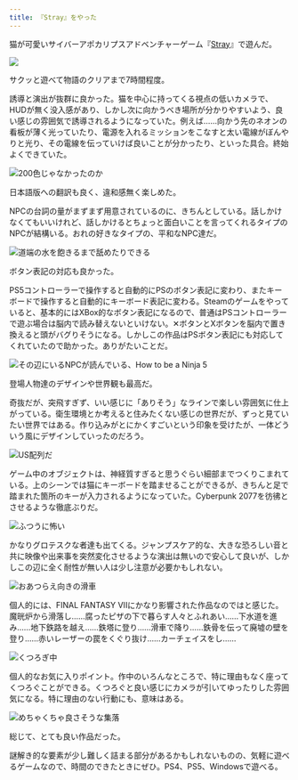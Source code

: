 ```yaml
---
title: 『Stray』をやった
---
```

猫が可愛いサイバーアポカリプスアドベンチャーゲーム『[Stray](https://store.steampowered.com/app/1332010/Stray/?l=japanese)』で遊んだ。

![](https://lh3.googleusercontent.com/LYLdeBtYksjN9NX0jv2TaTYCLx9b60VwSKbuEZeEYZC-qyV0KfJ3tew1uhlxJwofl7B4kwh4168R8_RW6OYb46WJkSrkVIj0rwKGHFJnuptJDhLg2X8hK9GDAZc1j4ydM07Wtvwsou-s3d29h11S6Cdm8gYHoQYiPQtpQmU0l2tg8HnrWP3tS9dR0lrG5w)

サクッと遊べて物語のクリアまで7時間程度。

誘導と演出が抜群に良かった。猫を中心に持ってくる視点の低いカメラで、HUDが無く没入感があり、しかし次に向かうべき場所が分かりやすいよう、良い感じの雰囲気で誘導されるようになっていた。例えば……向かう先のネオンの看板が薄く光っていたり、電源を入れるミッションをこなすと太い電線がぼんやりと光り、その電線を伝っていけば良いことが分かったり、といった具合。終始よくできていた。

![](https://lh4.googleusercontent.com/Ldz7ARx7F-Um7SQvjE4MY7X6CgGvU-lNxK-1bai8kX1jpAYHlM3zCv7kKIHMoPL9Zp4dshmTmMAupsOYvb1Yg1YIhqEKl8_se59hYv3Ug0BrE2N-qyCP5TWhixZnBbZhFTx8vqzXEAYEro5560AdK4ViRP8IkVJOFgij7JCLgKASgFLm6nexrYVwheygDA "200色じゃなかったのか")

日本語版への翻訳も良く、違和感無く楽しめた。

NPCの台詞の量がまずまず用意されているのに、きちんとしている。話しかけなくてもいいけれど、話しかけるとちょっと面白いことを言ってくれるタイプのNPCが結構いる。おれの好きなタイプの、平和なNPC達だ。

![](https://lh5.googleusercontent.com/s9hcKQtcBt9kXqgaoEOP8QrkieQJyqGBEwTeTuCPOZn0oHsYyo0vzBktwoFXQTytxWr332AMXd0a-N9TaFmjBStP3AKq8hu066Gr37ddKhiksOsPpi1EOoHs-utyRCk0juZkWdyau6bZW1raUlyLAOQnWo08aR0_WQG5NN9yne8GKXNcU4fnmgp10A_pNg "道端の水を飽きるまで舐めたりできる")

ボタン表記の対応も良かった。

PS5コントローラーで操作すると自動的にPSのボタン表記に変わり、またキーボードで操作すると自動的にキーボード表記に変わる。Steamのゲームをやっていると、基本的にはXBox的なボタン表記になるので、普通はPSコントローラーで遊ぶ場合は脳内で読み替えないといけない。✕ボタンとXボタンを脳内で置き換えると頭がバグりそうになる。しかしこの作品はPSボタン表記にも対応してくれていたので助かった。ありがたいことだ。

![](https://lh5.googleusercontent.com/7_DV67CHkJIzrsn9OvB5TuZqFlJR1Uf9fagWRfmISXhyJLMhBnnPShwmG69gxEoQL5YygpsrwnqMefZrWTAHumOqiRHwISAM3BQIrnr1GhazFu-MO8UapWheljVfdUJLvL2SqkQNbrsgVZPeS5TWOY2qHMbmRw8nYOnN-12ZqhLYFORS56bZT_jHwNVKYw "その辺にいるNPCが読んでいる、How to be a Ninja 5")

登場人物達のデザインや世界観も最高だ。

奇抜だが、突飛すぎず、いい感じに「ありそう」なラインで楽しい雰囲気に仕上がっている。衛生環境とか考えると住みたくない感じの世界だが、ずっと見ていたい世界ではある。作り込みがとにかくすごいという印象を受けたが、一体どういう風にデザインしていったのだろう。

![](https://lh5.googleusercontent.com/FRRjT3Xtm6zroXQKpBC-GkWbXwFupif_GjPlG_7GDanEGNEmIcEKxuOx7qgo_O8fws5i_7fcl1euoTPu6uLFvwjffxTSdv8O_8DIldHGB0-GHqBMAjAF_UcmJlMNMNn0yd9J6MkEZDEgvjhShgje6VywdEm9AmDMAtUtZn9JhiPA46WDpTz2ZCPDSUjPEQ "US配列だ")

ゲーム中のオブジェクトは、神経質すぎると思うぐらい細部までつくりこまれている。上のシーンでは猫にキーボードを踏ませることができるが、きちんと足で踏まれた箇所のキーが入力されるようになっていた。Cyberpunk 2077を彷彿とさせるような徹底ぶりだ。

![](https://lh3.googleusercontent.com/yS0E-R2wizWJ44sw1pLGK8e-mKe6PCsqihOmRA17_WfbzFkU9rWxOHCPI4x8lI3nv4pYSqCg2EPRYehdOC1Ld2nB9dDwHdALxAqHyUR-Woiu_eACQGmwHTwi-FwDmqjuIZRjWfcp-ZkXEtJAHtpW0GMhxHgpZmZ2e30nx48YBcVO6UxU0_9XymSLtJn5Dw "ふつうに怖い")

かなりグロテスクな者達も出てくる。ジャンプスケア的な、大きな恐ろしい音と共に映像や出来事を突然変化させるような演出は無いので安心して良いが、しかしこの辺に全く耐性が無い人は少し注意が必要かもしれない。

![](https://lh4.googleusercontent.com/94chIakJOo1BIGRq05cZnoLUQESYOkVc8YkLmGtsWehWKuh-470w1w2uwhK7DXhZyhLBkDfhKK6KdbWC_N5ULuaG1dU3bj-iy_8WMOsuZE7LurxpaXBO98H9YIFHLYUQeZSE-795WUKq4yVscpHVhptpXs6ZbUjgi7BIB4h_bKw6fE8USpXioTnPCV-e0g "おあつらえ向きの滑車")

個人的には、FINAL FANTASY VIIにかなり影響された作品なのではと感じた。魔晄炉から滑落し……腐ったピザの下で暮らす人々とふれあい……下水道を進み……地下鉄路を越え……鉄塔に登り……滑車で降り……鉄骨を伝って廃墟の壁を登り……赤いレーザーの罠をくぐり抜け……カーチェイスをし……

![](https://lh3.googleusercontent.com/y5GxAWUa1xyAcGgvW0aKjkaC46bUMGcjPEyvdTSQv1IYCErIRl37QraTMqfm1yIjI4AwM2RvcOohwH9GaOeNuszeQ-s8ew3uerX383snxCRxbZkDp_5DDynF_phFLGFhtYs8nrofJv6GHyjTE6d1oW1oXmh_3rA619JEKQYtQEb9XEQpiyNgHTFpjj_6dg "くつろぎ中")

個人的なお気に入りポイント。作中のいろんなところで、特に理由もなく座ってくつろぐことができる。くつろぐと良い感じにカメラが引いてゆったりした雰囲気になる。特に理由のない行動にも、意味はある。

![](https://lh6.googleusercontent.com/jEVI2MfG0rNvTzrWigSHoEnJ1zwvuDWzKAm3y2Iws9coy_bRSp9Nw9qviiUYob6B6RGxvuNhSQp8bi6LCkMtQQ0fvDPKqJ4wpP4VK4eez_jye7pTWJ0pKS1CvubKOqHjEt4d_8MBSzEc3MkPEAb6R472VFdV0HxWWas6les7mkn6NIULQAsvxVWcj3mBmA "めちゃくちゃ良さそうな集落")

総じて、とても良い作品だった。

謎解き的な要素が少し難しく詰まる部分があるかもしれないものの、気軽に遊べるゲームなので、時間のできたときにぜひ。PS4、PS5、Windowsで遊べる。
